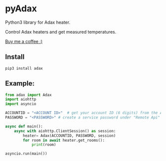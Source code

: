 # pyAdax

Python3 library for Adax heater. 

Control Adax heaters and get measured temperatures.

[Buy me a coffee :)](http://paypal.me/dahoiv)



## Install
```
pip3 install adax
```

## Example:

```python
from adax import Adax
import aiohttp
import asyncio

ACCOUNTID = "<ACCOUNT ID>"  # get your account ID (6 digits) from the Account page in the Adax WiFi app
PASSWORD = "<PASSWORD>" # create a service password under "Remote Api" in the app

async def main():
    async with aiohttp.ClientSession() as session:
        heater= Adax(ACCOUNTID, PASSWORD, session)
        for room in await heater.get_rooms():
            print(room)

asyncio.run(main())

```

